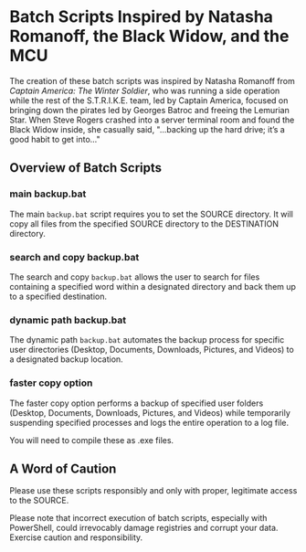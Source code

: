 # Batch Scripts Inspired by Natasha Romanoff, the Black Widow, and the MCU

The creation of these batch scripts was inspired by Natasha Romanoff from *Captain America: The Winter Soldier*, who was running a side operation while the rest of the S.T.R.I.K.E. team, led by Captain America, focused on bringing down the pirates led by Georges Batroc and freeing the Lemurian Star. When Steve Rogers crashed into a server terminal room and found the Black Widow inside, she casually said, "...backing up the hard drive; it’s a good habit to get into..."

## Overview of Batch Scripts

### main backup.bat
The main `backup.bat` script requires you to set the SOURCE directory. It will copy all files from the specified SOURCE directory to the DESTINATION directory.

### search and copy backup.bat
The search and copy `backup.bat` allows the user to search for files containing a specified word within a designated directory and back them up to a specified destination.

### dynamic path backup.bat
The dynamic path `backup.bat` automates the backup process for specific user directories (Desktop, Documents, Downloads, Pictures, and Videos) to a designated backup location.

### faster copy option
The faster copy option performs a backup of specified user folders (Desktop, Documents, Downloads, Pictures, and Videos) while temporarily suspending specified processes and logs the entire operation to a log file.

You will need to compile these as .exe files.

## A Word of Caution

Please use these scripts responsibly and only with proper, legitimate access to the SOURCE.

Please note that incorrect execution of batch scripts, especially with PowerShell, could irrevocably damage registries and corrupt your data. Exercise caution and responsibility.
